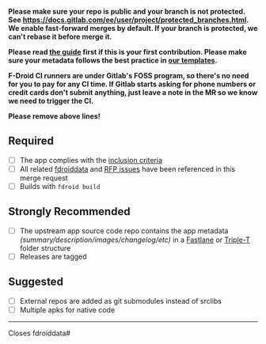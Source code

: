 **Please make sure your repo is public and your branch is not protected. See https://docs.gitlab.com/ee/user/project/protected_branches.html. We enable fast-forward merges by default. If your branch is protected, we can't rebase it before merge it.**

**Please read [the guide](https://gitlab.com/fdroid/fdroiddata/-/blob/master/CONTRIBUTING.md) first if this is your first contribution. Please make sure your metadata follows the best practice in [our templates](https://gitlab.com/fdroid/fdroiddata/tree/master/templates).**

**F-Droid CI runners are under Gitlab's FOSS program, so there's no need for you to pay for any CI time. If Gitlab starts asking for phone numbers or credit cards don't submit anything, just leave a note in the MR so we know we need to trigger the CI.**

**Please remove above lines!**

## Required
<!--Please ensure that your MR meet following requirements-->
* [ ] The app complies with the [inclusion criteria](https://f-droid.org/docs/Inclusion_Policy)
* [ ] All related [fdroiddata](https://gitlab.com/fdroid/fdroiddata/issues) and [RFP issues](https://gitlab.com/fdroid/rfp/issues) have been referenced in this merge request
* [ ] Builds with `fdroid build`

## Strongly Recommended
<!--We highly encourage you doing these thing.-->
* [ ] The upstream app source code repo contains the app metadata _(summary/description/images/changelog/etc)_ in a [Fastlane](https://gitlab.com/snippets/1895688) or [Triple-T](https://gitlab.com/snippets/1901490) folder structure <!--If you are the author, please do add metadata in your repo; If you are not the author, please at least open an issue upstream for the metadata. With metadata in your repo, you can maintain it directly.-->
* [ ] Releases are tagged <!--Our autoupdate workflow relies on the tag. Without this you have to add every version manually.-->

## Suggested
<!--These suggestions may be difficult to apply on your app. Please have a try.-->
* [ ] External repos are added as git submodules instead of srclibs <!--You can update git submodules without opening an MR in this repo and the submodule is covered by our scanner.-->
* [ ] Multiple apks for native code <!--If your app has native code and the size is large, please consider building multiple apks instead of one universal apk.-->

---------------------

<!--Add the corresponding issue number or remove this if this merge request does not close an issue at fdroiddata.-->
Closes fdroiddata#<issue number>
